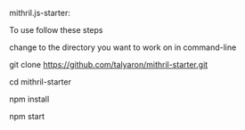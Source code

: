 mithril.js-starter:

To use follow these steps

change to the directory you want to work on
in command-line

git clone https://github.com/talyaron/mithril-starter.git

cd mithril-starter

npm install

npm start

